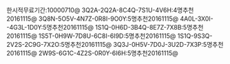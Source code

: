 한시적무료기간:10000710@
3Q2A-2Q2A-8C4Q-7S1U-4V6H:4명추천20161115@
3Q8N-5O5V-4N7Z-0R8I-9O0Y:5명추천20161115@
4A0L-3X0I--4G3L-1D0Y:5명추천20161115@
1S1Q-0H6D-3B4Q-8E7Z-7X8B:5명추천20161115@
1S5T-0H9W-7D8U-6C8I-6I9D:5명추천20161115@
1S1Q-9S3Q-2V2S-2C9G-7X2O:5명추천20161115@
3Q3J-0H5V-7D0J-3U2D-7X3P:5명추천20161115@
2W9S-6G1C-4Z2S-0R0Y-6I6H:5명추천20161115@

